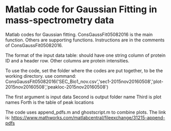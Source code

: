 # Matlab code for Gaussian Fitting in mass-spectrometry data
Matlab codes for Gaussian fitting. ConsGaussFit05082016 is the main function. Others are supporting functions.
Instructions are in the comments of ConsGaussFit05082016.

The format of the input data table: should have one string column of protein ID and a header row. Other columns are protein intensities.

To use the code, set the folder where the codes are put together, to be the working directory.
use command:
ConsGaussFit05082016('SEC_Bio1_nov.csv','sec1-2015nov20160508','plot-2015nov20160508','peakloc-2015nov20160508')

The first argument is input data
Second is output folder name
Third is plot names
Forth is the table of peak locations

The code uses append_pdfs.m and ghostscript.m to combine plots.
The link is:
https://www.mathworks.com/matlabcentral/fileexchange/31215-append-pdfs
